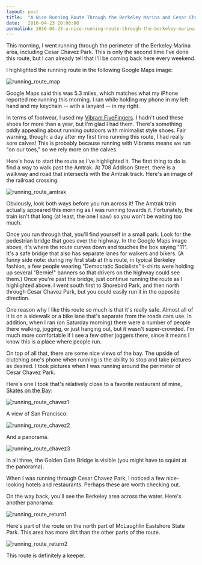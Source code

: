 ```yaml
---
layout: post
title:  "A Nice Running Route Through the Berkeley Marina and Cesar Chavez Park"
date:   2016-04-23 20:00:00
permalink: 2016-04-23-a-nice-running-route-through-the-berkeley-marina-and-cesar-chavez-park/
---
```


This morning, I went running through the perimeter of the Berkeley Marina area, including Cesar
Chavez Park. This is only the second time I've done this route, but I can already tell that I'll be
coming back here every weekend.

I highlighted the running route in the following Google Maps image:

<img src="{{site.url}}/assets/runroute_map.png" alt="running_route_map">

Google Maps said this was 5.3 miles, which matches what my iPhone reported me running this morning.
I ran while holding my phone in my left hand and my keychain -- with a lanyard -- in my right.

In terms of footwear, I used my [Vibram FiveFingers][1]. I hadn't used these shoes for more than a
year, but I'm glad I had them. There's something oddly appealing about running outdoors with
minimalist style shoes. Fair warning, though: a day after my first time running this route, I had
really sore calves!  This is probably because running with Vibrams means we run "on our toes," so we
rely more on the calves.

Here's how to start the route as I've highlighted it. The first thing to do is find a way to walk
past the Amtrak.  At 708 Addison Street, there is a walkway and road that intersects with the
Amtrak track. Here's an image of the railroad crossing:

<img src="{{site.url}}/assets/runroute_amtrak.JPG" alt="running_route_amtrak">

Obviously, look both ways before you run across it! The Amtrak train actually appeared this morning
as I was running towards it. Fortunately, the train isn't that long (at least, the one I saw) so you
won't be waiting too much.

Once you run through that, you'll find yourself in a small park. Look for the pedestrian bridge that
goes over the highway. In the Google Maps image above, it's where the route curves down and touches
the box saying "11".  It's a safe bridge that also has separate lanes for walkers and bikers.  (A
funny side note: during my first stab at this route, in typical Berkeley fashion, a few people
wearing "Democratic Socialists" t-shirts were holding up several "Bernie!" banners so that drivers
on the highway could see them.)  Once you're past the bridge, just continue running the route as I
highlighted above. I went south first to Shorebird Park, and then north through Cesar Chavez Park,
but you could easily run it in the opposite direction.

One reason why I like this route so much is that it's really safe. Almost all of it is on a sidewalk
or a bike lane that's separate from the roads cars use. In addition, when I ran (on Saturday
morning) there were a number of people there walking, jogging, or just hanging out, but it wasn't
super-crowded. I'm much more comfortable if I see a few other joggers there, since it means I know
this is a place where people run.

On top of all that, there are some nice views of the bay. The upside of clutching one's phone when
running is the ability to stop and take pictures as desired. I took pictures when I was running
around the perimeter of Cesar Chavez Park.

Here's one I took that's relatively close to a favorite restaurant of mine, [Skates on the Bay][2]:

<img src="{{site.url}}/assets/runroute_bayview1.JPG" alt="running_route_chavez1">

A view of San Francisco:

<img src="{{site.url}}/assets/runroute_bayview3.JPG" alt="running_route_chavez2">

And a panorama.

<img src="{{site.url}}/assets/runroute_bayview2.JPG" alt="running_route_chavez3">

In all three, the Golden Gate Bridge is visible (you might have to squint at the panorama).

When I was running through Cesar Chavez Park, I noticed a few nice-looking hotels and restaurants.
Perhaps these are worth checking out.

On the way back, you'll see the Berkeley area across the water. Here's another panorama:

<img src="{{site.url}}/assets/runroute_bayview6.JPG" alt="running_route_return1">

Here's part of the route on the north part of McLaughlin Eastshore State Park. This area has more
dirt than the other parts of the route.

<img src="{{site.url}}/assets/runroute_bayview5.JPG" alt="running_route_return2">

This route is definitely a keeper.

[1]:http://us.vibram.com/
[2]:http://skatesonthebay.com/

